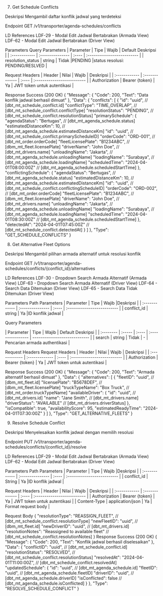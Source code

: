 <!-- 4. Get Filter Options

Deskripsi
Mengambil opsi filter yang tersedia untuk agenda

Endpoint
GET /v1/transporter/agenda-schedules/filter-options

LD References
LDF-18 - Panel Filter dengan Options (Armada View)
LDF-51 - Panel Filter dengan Options (Driver View)

Parameters
Query Parameters
Path Parameters
| Parameter | Tipe | Wajib | Default |Deskripsi |
| :------------ | :--------------- | :---- | :---- | :-------------------------- |
| Id | String | Ya | armada |Jenis tampilan: armada/driver |

Request Headers

| Header        | Nilai          | Wajib | Deskripsi                   |
| :------------ | :------------- | :---- | :-------------------------- |
| Authorization | Bearer {token} | Ya    | JWT token untuk autentikasi |

Response Success (200 OK)
{
"Message": {
"Code": 200,
"Text": "Opsi filter berhasil dimuat"
},
"Data": {
"statusOptions": [
{
"value": "DIJADWALKAN",
"label": "Dijadwalkan",
"count": 5,
"color": "#FFF9C1"
},
{
"value": "BERTUGAS",
"label": "Bertugas",
"count": 7,
"color": "#E2F2FF"
}
],
"truckTypeOptions": [
{
"id": "uuid", // [dbt_mt_order.truckTypeID]
"name": "Box Truck", // [dbt_mt_order.truckTypeName]
"count": 8
}
]
},
"Type": "GET_FILTER_OPTIONS"
} -->

<!-- 1. Get Agenda Schedule Data (OK)

Deskripsi
Mengambil data jadwal agenda armada atau driver berdasarkan periode dan filter yang diterapkan

Endpoint
GET /v1/transporter/agenda-schedules

LD References -->

<!-- LDF-1 - First Timer Empty State (data availability check)
LDF-2 - Main Agenda Display
LDF-5 - Horizontal Date Navigation
LDF-5.1 - Vertical Armada List Scrolling
LDF-5.2 - Auto-disable Navigation at Boundaries
LDF-6 - Today at Column 1 (start period)
LDF-6.1 - Today at Column 2 (balanced start)
LDF-6.2 - Today at Column 3 (optimal position)
LDF-7 - Today at Column 5 (end period) -->

<!-- LDF-19 - Filter Results Display
LDF-20 - Empty State Filter Results
LDF-23 - License Plate Search Results
LDF-24 - Empty State Search Failed
LDF-25 - Combined Search and Filter Success
LDF-26 - Empty State Search + Filter
LDF-27 - Empty State Filter + Search -->

<!-- LDF-37 - Driver Agenda Display
LDF-40 - Driver Horizontal Date Scroll
LDF-40.1 - Driver Vertical List Scroll
LDF-40.2 - Driver Date Navigation Control
LDF-52 - Driver Filter Success
LDF-53 - Driver Filter Failed
LDF-56 - Driver Search Success
LDF-57 - Driver Search Failed
LDF-58 - Driver Search+Filter Success
LDF-59 - Driver Search+Filter Failed (search priority)
LDF-60 - Driver Filter+Search Failed (filter priority) -->

<!-- Parameters
Query Parameters

| Parameter          | Tipe    | Wajib | Default | Deskripsi                          |
| :----------------- | :------ | :---- | :------ | ---------------------------------- |
| page               | integer | Tidak | 1       | Nomor Halaman                      |
| limit              | integer | Tidak | 10      | Items per Halaman                  |
| view type          | string  | Ya    | armada  | Jenis Tampilan: armada/driver      |
| schedule_date_from | date    | Tidak | today   | Tanggal-mulai periode (YYYY-MM-DD) |
| schedule_date_to   | date    | Tidak | today+4 | tanggal-akhir-periode (YYYY-MM-DD) |
| agenda_status      | array   | Tidak | all     | filter-status-agenda               |
| search             | string  | Tidak | -       | Pencarian No Polisi/nama driver    |

Request Headers
| Header | Nilai | Wajib | Deskripsi |
| :------------ | :------------- | :---- | :-------------------------- |
| Authorization | Bearer {token} | Ya | JWT token untuk autentikasi |
| Content-Type | application/json | Ya | Format Request |

Response Success (200 OK)
{
"Message": {
"Code": 200,
"Text": "Data agenda berhasil dimuat",
},
"Data": {
"schedules": [
{
// tergantung view type "armada" atau "driver" bisa jadi value dibawah ini bakal nullable
// mode "armada" bakal render licensePlate dan truckType
"licensePlate": "B1234ABC", // nullable
"truckType": "CDD - box", // nullable
// mode "driver" bakal render driverName, driverPhone, dan driverEmail
"driverName": "John Doe", // nullable
"driverPhone": "08123456789", // nullable
"driverEmail": "john.doe@example.com", // nullable

       "schedule": [
         {
           "id": "uuid", // [dbt_mt_agenda_schedule.id]
           "orderID": "uuid", // [dbt_mt_agenda_schedule.orderID]
           "fleetID": "uuid", // [dbt_mt_agenda_schedule.fleetID]
           "driverID": "uuid", // [dbt_mt_agenda_schedule.driverID]
           "scheduleDate": "2024-04-01", // [dbt_mt_agenda_schedule.scheduleDate]
           "scheduleEndDate": "2024-04-05", // dari estimasi jarak dan rata2 kecepatan armada
           "additionalUnloadTimeStart": "2024-04-06", // dari schedule end + hari dari bo
           "additionalUnloadTimeEnd": "2024-04-06", // dari schedule end + hari dari bo
           "scheduledStartTime": "2024-04-01T08:00:00Z", // [dbt_mt_agenda_schedule.scheduledStartTime]
           "scheduledEndTime": "2024-04-01T17:00:00Z", // [dbt_mt_agenda_schedule.scheduledEndTime]


           //Field di bawah ini confirmed dipake sama EKA
           "agendaStatus": "BERTUGAS", // [dbt_mt_agenda_schedule.agendaStatus]
           "position": 0, // posisi mulai render di tanggal terkait
           "scheduled": 2, // jumlah kolom sebelah kiri card
           "additional": 1, // jumlah kolom sebelah kanan card
           "hasSosIssue": false, // [dbt_mt_agenda_schedule.hasSosIssue]
           "isConflicted": false, // [dbt_mt_agenda_schedule.isConflicted] isConflicted itu pasti juga urgentIssue, hasUrgentIssue tak hapus
    	“scheduleConflictID”: uuid
           "estimation": {
             "currentLocation": "Jakarta", // [dbt_mt_agenda_schedule.currentLocationName],
             "nextDistance": 10, //jarak ke next destinasi
             "nextTime": 30, //waktu tempuh ke next destinasi (menit), dari FE perlu convert jadi relative time
           },
           "firstDestinationName": "Surabaya, Kec. Pabean",
           "estimatedTotalDistanceKm": 121.5, // estimasi total jarak dari firstDestination ke lastDestination
           "lastDestinationName": "Bali, Kec. Denpasar",


           // tergantung view type "armada" atau "driver" bisa jadi value dibawah ini bakal nullable
           // mode "armada" bakal render "driverName"
           "driverName": "John Doe", // [dbt_mt_drivers.name]
           // mode "driver" bakal render "licensePlate - truckType"
           "licensePlate": "B1234ABC", // [dbm_mt_fleet.licensePlate]
           "truckType": "Box", // [dbt_mt_order.truckType]
         },
       ],
     },

],
"pagination": {
"currentPage": 1,
"totalPages": 5,
"totalItems": 45,
"itemsPerPage": 10,
},
"summary": {
"totalArmada": 15,
"totalDriver": 12,
"statusCounts": {
"DIJADWALKAN": 5,
"MENUNGGU_JAM_MUAT": 3,
"BERTUGAS": 7,
"PENGIRIMAN_SELESAI": 2,
"NON_AKTIF": 1,
"SOS": 0,
},
// jumlah tugas di hari yg berkaitan (buat di header)
"countPerDay": [
1, 2, 3, 2, 3,
],
// konflik di hari yg berkaitan (buat di header)
"countConflictedPerDay": [
false, false, true, false, false,
],
},
"lastUpdated": "2024-04-01T10:30:00Z",
},
"Type": "GET_AGENDA_SCHEDULES",
}

Error Response (400 Bad Request)
{
"Message": {
"Code": 400,
"Text": "Parameter tidak valid"
},
"Data": {
"errors": [
{
"field": "view_type",
"message": "Nilai harus armada atau driver"
}
]
},
"Type": "GET_AGENDA_SCHEDULES_ERROR"
} -->

7. Get Schedule Conflicts

Deskripsi
Mengambil daftar konflik jadwal yang terdeteksi

Endpoint
GET /v1/transporter/agenda-schedules/conflicts

LD References
LDF-29 - Modal Edit Jadwal Bertabrakan (Armada View)
LDF-62 - Modal Edit Jadwal Bertabrakan (Driver View)

Parameters
Query Parameters
| Parameter | Tipe | Wajib | Default Deskripsi |
| :------------ | :--------------- | :---- | :-------------------------- |
| resolution_status | string | Tidak |PENDING |status resolusi: PENDING/RESLVED |

Request Headers
| Header | Nilai | Wajib | Deskripsi |
| :------------ | :------------- | :---- | :-------------------------- |
| Authorization | Bearer {token} | Ya | JWT token untuk autentikasi |

Response Success (200 OK)
{
"Message": {
"Code": 200,
"Text": "Data konflik jadwal berhasil dimuat"
},
"Data": {
"conflicts": [
{
"id": "uuid", // [dbt_mt_schedule_conflict.id]
"conflictType": "TIME_OVERLAP", // [dbt_mt_schedule_conflict.conflictType]
"resolutionStatus": "PENDING", // [dbt_mt_schedule_conflict.resolutionStatus]
"primarySchedule": {
"agendaStatus": "Bertugas", // [dbt_mt_agenda_schedule.status]
"estimatedDistanceKm": 10, // [dbt_mt_agenda_schedule.estimatedDistanceKm]
"id": "uuid", // [dbt_mt_schedule_conflict.primaryScheduleID]
"orderCode": "ORD-001", // [dbt_mt_order.orderCode]
"fleetLicensePlate": "B1234ABC", // [dbm_mt_fleet.licensePlate]
"driverName": "John Doe", // [dbt_mt_drivers.name]
"unloadingName": "Jakarta", // [dbt_mt_agenda_schedule.unloadingName]
"loadingName": "Surabaya", // [dbt_mt_agenda_schedule.loadingName]
"scheduledTime": "2024-04-01T08:00:00Z" // [dbt_mt_agenda_schedule.scheduledStartTime]
},
"conflictingSchedule": {
"agendaStatus": "Bertugas", // [dbt_mt_agenda_schedule.status]
"estimatedDistanceKm": 10, // [dbt_mt_agenda_schedule.estimatedDistanceKm]
"id": "uuid", // [dbt_mt_schedule_conflict.conflictingScheduleID]
"orderCode": "ORD-002", // [dbt_mt_order.orderCode]
"fleetLicensePlate": "B1234ABC", // [dbm_mt_fleet.licensePlate]
"driverName": "John Doe", // [dbt_mt_drivers.name]
"unloadingName": "Jakarta", // [dbt_mt_agenda_schedule.unloadingName]
"loadingName": "Surabaya", // [dbt_mt_agenda_schedule.loadingName]
"scheduledTime": "2024-04-01T08:30:00Z" // [dbt_mt_agenda_schedule.scheduledStartTime]
},
"detectedAt": "2024-04-01T07:45:00Z" // [dbt_mt_schedule_conflict.detectedAt]
}
]
},
"Type": "GET_SCHEDULE_CONFLICTS"
}

8. Get Alternative Fleet Options

Deskripsi
Mengambil pilihan armada alternatif untuk resolusi konflik

Endpoint
GET /v1/transporter/agenda-schedules/conflicts/{conflict_id}/alternatives

LD References
LDF-30 - Dropdown Search Armada Alternatif (Armada View)
LDF-63 - Dropdown Search Armada Alternatif (Driver View)
LDF-64 - Search Data Ditemukan (Driver View)
LDF-65 - Search Data Tidak Ditemukan (Driver View)

Parameters
Path Parameters
| Parameter | Tipe | Wajib |Deskripsi |
| :------------ | :--------------- | :---- | :-------------------------- |
| conflict_id | string | Ya |ID konflik jadwal |

Query Parameters

| Parameter | Tipe   | Wajib | Default Deskripsi |
| :-------- | :----- | :---- | :---------------- | ----------------------------- |
| search    | string | Tidak | -                 | Pencarian armada authentikasi |

Request Headers
Request Headers
| Header | Nilai | Wajib | Deskripsi |
| :------------ | :------------- | :---- | :-------------------------- |
| Authorization | Bearer {token} | Ya | JWT token untuk autentikasi |

Response Success (200 OK)
{
"Message": {
"Code": 200,
"Text": "Armada alternatif berhasil dimuat"
},
"Data": {
"alternatives": [
{
"fleetID": "uuid", // [dbm_mt_fleet.id]
"licensePlate": "B5678DEF", // [dbm_mt_fleet.licensePlate]
"truckTypeName": "Box Truck", // [dbt_mt_order.truckTypeName]
"availableDriver": {
"id": "uuid", // [dbt_mt_drivers.id]
"name": "Jane Smith", // [dbt_mt_drivers.name]
"driverStatus": "AVAILABLE" // [dbt_mt_drivers.driverStatus]
},
"isCompatible": true,
"availabilityScore": 95,
"estimatedReadyTime": "2024-04-01T07:30:00Z"
}
]
},
"Type": "GET_ALTERNATIVE_FLEETS"
}

9. Resolve Schedule Conflict

Deskripsi
Menyelesaikan konflik jadwal dengan memilih resolusi

Endpoint
PUT /v1/transporter/agenda-schedules/conflicts/{conflict_id}/resolve

LD References
LDF-29 - Modal Edit Jadwal Bertabrakan (Armada View)
LDF-62 - Modal Edit Jadwal Bertabrakan (Driver View)

Parameters
Path Parameters
| Parameter | Tipe | Wajib |Deskripsi |
| :------------ | :--------------- | :---- | :-------------------------- |
| conflict_id | String | Ya |ID konflik jadwal |

Request Headers
| Header | Nilai | Wajib | Deskripsi |
| :------------ | :------------- | :---- | :-------------------------- |
| Authorization | Bearer {token} | Ya | JWT token untuk autentikasi |
| Content-Type | application/json | Ya | Format request body |

Request Body
{
"resolutionType": "REASSIGN_FLEET", // [dbt_mt_schedule_conflict.resolutionType]
"newFleetID": "uuid", // [dbm_mt_fleet.id]
"newDriverID": "uuid", // [dbt_mt_drivers.id]
"resolutionNotes": "Reassigned to available fleet" // [dbt_mt_schedule_conflict.resolutionNotes]
}
Response Success (200 OK)
{
"Message": {
"Code": 200,
"Text": "Konflik jadwal berhasil diselesaikan"
},
"Data": {
"conflictID": "uuid", // [dbt_mt_schedule_conflict.id]
"resolutionStatus": "RESOLVED", // [dbt_mt_schedule_conflict.resolutionStatus]
"resolvedAt": "2024-04-01T11:00:00Z", // [dbt_mt_schedule_conflict.resolvedAt]
"updatedSchedule": {
"id": "uuid", // [dbt_mt_agenda_schedule.id]
"fleetID": "uuid", // [dbt_mt_agenda_schedule.fleetID]
"driverID": "uuid", // [dbt_mt_agenda_schedule.driverID]
"isConflicted": false // [dbt_mt_agenda_schedule.isConflicted]
}
},
"Type": "RESOLVE_SCHEDULE_CONFLICT"
}
